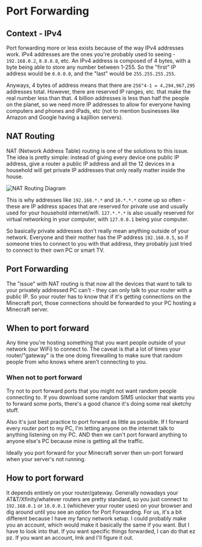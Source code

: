 # Port Forwarding

## Context - IPv4
Port forwarding more or less exists because of the way IPv4 addresses work. IPv4
addresses are the ones you're probably used to seeing - `192.168.0.2`,
`8.8.8.8`, etc. An IPv4 address is composed of 4 bytes, with a byte being able
to store any number between 1-255. So the "first" IP address would be `0.0.0.0`,
and the "last" would be `255.255.255.255`.

Anyways, 4 bytes of address means that there are `256^4-1 = 4,294,967,295`
addresses total. However, there are reserved IP ranges, etc. that make the real
number less than that. 4 billion addresses is less than half the people on the
planet, so we need more IP addresses to allow for everyone having computers and
phones and iPads, etc (not to mention businesses like Amazon and Google having a
kajillion servers).

## NAT Routing
NAT (Network Address Table) routing is one of the solutions to this issue. The
idea is pretty simple: instead of giving every device one public IP address,
give a router a public IP address and all the 12 devices in a household will get
private IP addresses that only really matter inside the house.

![NAT Routing Diagram](https://wiki.teltonika-networks.com/view/Network_Address_Translation)

This is why addresses like `192.168.*.*` and `10.*.*.*` come up so often - these
are IP address spaces that are reserved for private use and usually used for
your household internet/wifi. `127.*.*.*` is also usually reserved for virtual
networking in your computer, with `127.0.0.1` being your computer.

So basically private addresses don't really mean anything outside of your
network. Everyone and their mother has the IP address `192.168.0.5`, so if
someone tries to connect to you with that address, they probably just tried to
connect to their own PC or smart TV.

## Port Forwarding
The "issue" with NAT routing is that now all the devices that want to talk to
your privately addressed PC can't - they can only talk to your router with a
public IP. So your router has to know that if it's getting connections on the
Minecraft port, those connections should be forwarded to your PC hosting a
Minecraft server.

## When to port forward
Any time you're hosting something that you want people outside of your network
(our WiFi) to connect to. The caveat is that a lot of times your
router/"gateway" is the one doing firewalling to make sure that random people
from who knows where aren't connecting to you.

### When not to port forward
Try not to port forward ports that you might not want random people
connecting to. If you download some random SIMS unlocker that wants you to
forward some ports, there's a good chance it's doing some real sketchy stuff.

Also it's just best practice to port forward as little as possible. If I forward
every router port to my PC, I'm letting anyone on the internet talk to anything
listening on my PC. AND then we can't port forward anything to anyone else's PC
because mine is getting all the traffic.

Ideally you port forward for your Minecraft server then un-port forward when
your server's not running.

## How to port forward
It depends entirely on your router/gateway. Generally nowadays your
AT&T/Xfinity/whatever routers are pretty standard, so you just connect to
`192.168.0.1` or `10.0.0.1` (whichever your router uses) on your browser and dig
around until you see an option for Port Forwarding. For us, it's a bit different
because I have my fancy network setup. I could probably make you an account,
which would make it basically the same if you want. But I have to look into
that. If you want specific things forwarded, I can do that ez pz. If you want an
account, lmk and I'll figure it out.
